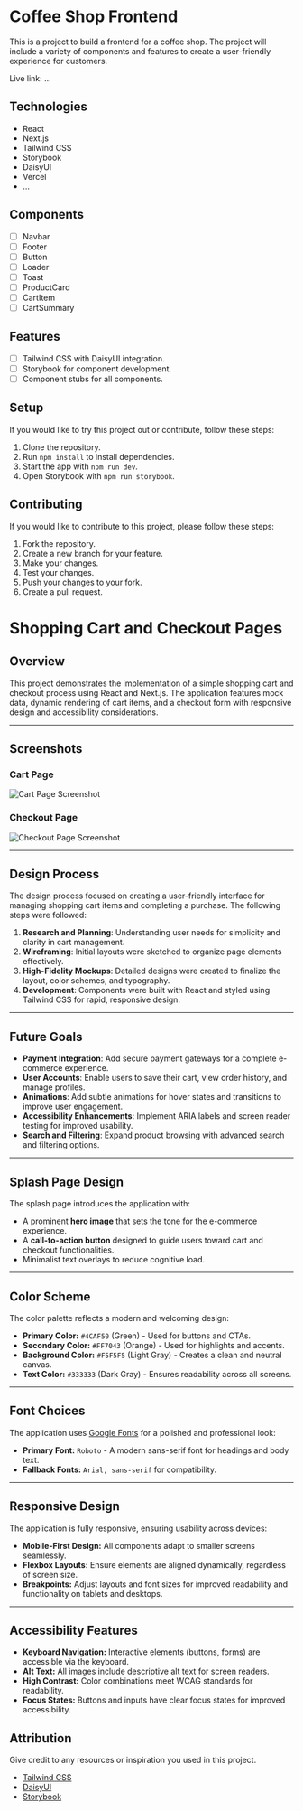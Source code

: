 # Coffee Shop Frontend

This is a project to build a frontend for a coffee shop. The project will include a variety of components and features to create a user-friendly experience for customers.

Live link: ...

## Technologies

- React
- Next.js
- Tailwind CSS
- Storybook
- DaisyUI
- Vercel
- ...

## Components

- [ ] Navbar
- [ ] Footer
- [ ] Button
- [ ] Loader
- [ ] Toast
- [ ] ProductCard
- [ ] CartItem
- [ ] CartSummary

## Features
- [ ] Tailwind CSS with DaisyUI integration.
- [ ] Storybook for component development.
- [ ] Component stubs for all components.

## Setup
If you would like to try this project out or contribute, follow these steps:

1. Clone the repository.
2. Run `npm install` to install dependencies.
3. Start the app with `npm run dev`.
4. Open Storybook with `npm run storybook`.

## Contributing
If you would like to contribute to this project, please follow these steps:

1. Fork the repository.
2. Create a new branch for your feature.
3. Make your changes.
4. Test your changes.
5. Push your changes to your fork.
6. Create a pull request.

# Shopping Cart and Checkout Pages

## Overview
This project demonstrates the implementation of a simple shopping cart and checkout process using React and Next.js. The application features mock data, dynamic rendering of cart items, and a checkout form with responsive design and accessibility considerations.

---

## Screenshots
### Cart Page
![Cart Page Screenshot](./screenshots/cart-page.png)

### Checkout Page
![Checkout Page Screenshot](./screenshots/checkout-page.png)

---

## Design Process
The design process focused on creating a user-friendly interface for managing shopping cart items and completing a purchase. The following steps were followed:
1. **Research and Planning**: Understanding user needs for simplicity and clarity in cart management.
2. **Wireframing**: Initial layouts were sketched to organize page elements effectively.
3. **High-Fidelity Mockups**: Detailed designs were created to finalize the layout, color schemes, and typography.
4. **Development**: Components were built with React and styled using Tailwind CSS for rapid, responsive design.

---

## Future Goals
- **Payment Integration**: Add secure payment gateways for a complete e-commerce experience.
- **User Accounts**: Enable users to save their cart, view order history, and manage profiles.
- **Animations**: Add subtle animations for hover states and transitions to improve user engagement.
- **Accessibility Enhancements**: Implement ARIA labels and screen reader testing for improved usability.
- **Search and Filtering**: Expand product browsing with advanced search and filtering options.

---

## Splash Page Design
The splash page introduces the application with:
- A prominent **hero image** that sets the tone for the e-commerce experience.
- A **call-to-action button** designed to guide users toward cart and checkout functionalities.
- Minimalist text overlays to reduce cognitive load.

---

## Color Scheme
The color palette reflects a modern and welcoming design:
- **Primary Color:** `#4CAF50` (Green) - Used for buttons and CTAs.
- **Secondary Color:** `#FF7043` (Orange) - Used for highlights and accents.
- **Background Color:** `#F5F5F5` (Light Gray) - Creates a clean and neutral canvas.
- **Text Color:** `#333333` (Dark Gray) - Ensures readability across all screens.

---

## Font Choices
The application uses [Google Fonts](https://fonts.google.com/) for a polished and professional look:
- **Primary Font:** `Roboto` - A modern sans-serif font for headings and body text.
- **Fallback Fonts:** `Arial, sans-serif` for compatibility.

---

## Responsive Design
The application is fully responsive, ensuring usability across devices:
- **Mobile-First Design:** All components adapt to smaller screens seamlessly.
- **Flexbox Layouts:** Ensure elements are aligned dynamically, regardless of screen size.
- **Breakpoints:** Adjust layouts and font sizes for improved readability and functionality on tablets and desktops.

---

## Accessibility Features
- **Keyboard Navigation:** Interactive elements (buttons, forms) are accessible via the keyboard.
- **Alt Text:** All images include descriptive alt text for screen readers.
- **High Contrast:** Color combinations meet WCAG standards for readability.
- **Focus States:** Buttons and inputs have clear focus states for improved accessibility.


## Attribution

Give credit to any resources or inspiration you used in this project.

- [Tailwind CSS](https://tailwindcss.com/)
- [DaisyUI](https://daisyui.com/)
- [Storybook](https://storybook.js.org/)